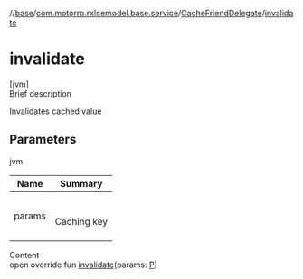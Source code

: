 //[base](../../index.md)/[com.motorro.rxlcemodel.base.service](../index.md)/[CacheFriendDelegate](index.md)/[invalidate](invalidate.md)



# invalidate  
[jvm]  
Brief description  


Invalidates cached value



## Parameters  
  
jvm  
  
|  Name|  Summary| 
|---|---|
| params| <br><br>Caching key<br><br>
  
  
Content  
open override fun [invalidate](invalidate.md)(params: [P](index.md))  




